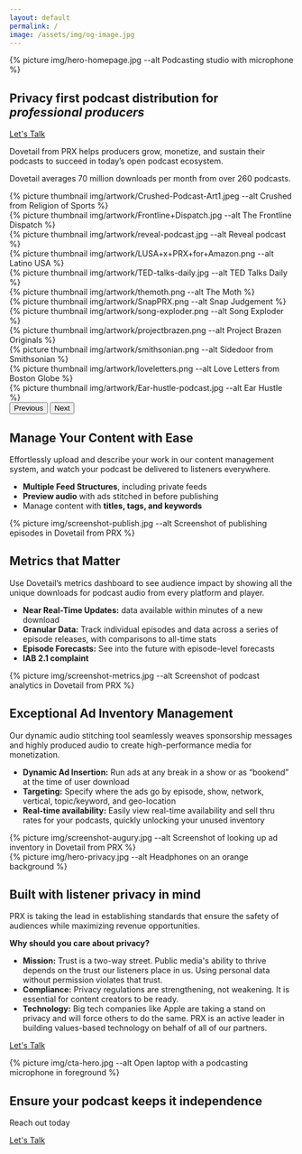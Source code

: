 ```yaml
---
layout: default
permalink: /
image: /assets/img/og-image.jpg
---
```

<section class="text-white lede hero px-5 pb-5 m-0">
  <div class="hero-image">
    <div>
    {% picture img/hero-homepage.jpg --alt Podcasting studio with microphone %}
    </div>
  </div>
  <div class="hero-content container col-xxl-8">
    <div class="row">
      <div class="col-md-8">
        <div class="hero-content-inner">
          <h1 class="mb-4 fw-bold">Privacy first podcast distribution for <em>professional producers</em></h1>
          <div class="d-grid gap-2 d-sm-flex">
            <a href="{% link pages/contact.md %}" type="button" class="btn btn-primary btn-lg px-4 gap-3">Let's Talk</a>
          </div>
        </div>
      </div>
    </div>
  </div>
</section>

<section class="bg-x-blue text-white p-5">
  <div class="container col-xxl-8">
    <p class="fs-3 mb-4">Dovetail from PRX helps producers grow, monetize, and sustain their podcasts to succeed in today’s open podcast ecosystem.</p>
    <p class="fs-4 mb-4">Dovetail averages 70 million downloads per month from over 260 podcasts.</p>
    <div id="logoCarouselControls" class="carousel slide" data-bs-ride="carousel">
      <div class="carousel-inner">
        <div class="carousel-item active">
          <div class="row thumbnail-gallery pb-4">
            <div class="col d-flex align-items-center justify-content-center">
              {% picture thumbnail img/artwork/Crushed-Podcast-Art1.jpeg --alt Crushed from Religion of Sports %}
            </div>
            <div class="col d-flex align-items-center justify-content-center">
              {% picture thumbnail img/artwork/Frontline+Dispatch.jpg --alt The Frontline Dispatch %}
            </div>
            <div class="col d-flex align-items-center justify-content-center">
              {% picture thumbnail img/artwork/reveal-podcast.jpg --alt Reveal podcast %}
            </div>
            <div class="col d-flex align-items-center justify-content-center">
              {% picture thumbnail img/artwork/LUSA+x+PRX+for+Amazon.png --alt Latino USA %}
            </div>
          </div>
        </div>
        <div class="carousel-item">
          <div class="row g-3 thumbnail-gallery pb-4">
            <div class="col d-flex align-items-center justify-content-center">
              {% picture thumbnail img/artwork/TED-talks-daily.jpg --alt TED Talks Daily %}
            </div>
            <div class="col d-flex align-items-center justify-content-center">
              {% picture thumbnail img/artwork/themoth.png --alt The Moth %}
            </div>
            <div class="col d-flex align-items-center justify-content-center">
              {% picture thumbnail img/artwork/SnapPRX.png --alt Snap Judgement %}
            </div>
            <div class="col d-flex align-items-center justify-content-center">
              {% picture thumbnail img/artwork/song-exploder.png --alt Song Exploder %}
            </div>
          </div>
        </div>
        <div class="carousel-item">
          <div class="row g-3 thumbnail-gallery pb-4">
            <div class="col d-flex align-items-center justify-content-center">
              {% picture thumbnail img/artwork/projectbrazen.png --alt Project Brazen Originals %}
            </div>
            <div class="col d-flex align-items-center justify-content-center">
              {% picture thumbnail img/artwork/smithsonian.png --alt Sidedoor from Smithsonian %}
            </div>
            <div class="col d-flex align-items-center justify-content-center">
              {% picture thumbnail img/artwork/loveletters.png --alt Love Letters from Boston Globe %}
            </div>
            <div class="col d-flex align-items-center justify-content-center">
              {% picture thumbnail img/artwork/Ear-hustle-podcast.jpg --alt Ear Hustle %}
            </div>
          </div>
        </div>
      </div>
      <button class="carousel-control-prev" type="button" data-bs-target="#logoCarouselControls" data-bs-slide="prev">
        <span class="carousel-control-prev-icon" aria-hidden="true"></span>
        <span class="visually-hidden">Previous</span>
      </button>
      <button class="carousel-control-next" type="button" data-bs-target="#logoCarouselControls" data-bs-slide="next">
        <span class="carousel-control-next-icon" aria-hidden="true"></span>
        <span class="visually-hidden">Next</span>
      </button>
    </div>
  </div>
</section>

<section class="bg-white p-5">
  <div class="container col-xxl-8">
    <div class="row">
      <div class="col-md-6">
        <h2 class="display-6">Manage Your Content with Ease</h2>
        <p class="fs-5 mt-2">Effortlessly upload and describe your work in our content management system, and watch your podcast be delivered to listeners everywhere.</p>
        <ul class="mb-4">
          <li><strong>Multiple Feed Structures</strong>, including private feeds</li>
          <li><strong>Preview audio</strong> with ads stitched in before publishing</li>
          <li>Manage content with <strong>titles, tags, and keywords</strong></li>
        </ul>
      </div>
      <div class="col-md-6 pb-4 d-flex align-items-center">
        <div class="container p-0 product-image">
          {% picture img/screenshot-publish.jpg --alt Screenshot of publishing episodes in Dovetail from PRX %}
        </div>
      </div>
    </div>
  </div>
</section>

<section class="bg-gray-x p-5">
  <div class="container col-xxl-8">
    <div class="row">
      <div class="col-md-6">
        <h2 class="display-6 lh-1 mb-3">Metrics that Matter</h2>
        <p class="fs-5 mt-2">Use Dovetail’s metrics dashboard to see audience impact by showing all the unique downloads for podcast audio from every platform and player. </p>
        <ul class="mb-4">
          <li><strong>Near Real-Time Updates:</strong> data available within minutes of a new download</li>
          <li><strong>Granular Data:</strong> Track individual episodes and data across a series of episode releases, with comparisons to all-time stats</li>
          <li><strong>Episode Forecasts:</strong> See into the future with episode-level forecasts</li>
          <li><strong>IAB 2.1 complaint</strong></li>
        </ul>
      </div>
      <div class="col-md-6 pb-4 d-flex align-items-center">
        <div class="container p-0 product-image">
          {% picture img/screenshot-metrics.jpg --alt Screenshot of podcast analytics in Dovetail from PRX %}
        </div>
      </div>
    </div>
  </div>
</section>

<section class="bg-white p-5">
  <div class="container col-xxl-8">
    <div class="row">
      <div class="col-md-6">
        <h2 class="display-6 lh-1 mb-3">Exceptional Ad Inventory Management</h2>
        <p class="fs-5 mt-2">Our dynamic audio stitching tool seamlessly weaves sponsorship messages and highly produced audio to create high-performance media for monetization.</p>
        <ul class="mb-4">
          <li><strong>Dynamic Ad Insertion:</strong> Run ads at any break in a show or as “bookend” at the time of user download </li>
          <li><strong>Targeting:</strong> Specify where the ads go by episode, show, network, vertical, topic/keyword, and geo-location</li>
          <li><strong>Real-time availability:</strong>  Easily view real-time availability and sell thru rates for your podcasts, quickly unlocking your unused inventory</li>
        </ul>
      </div>
      <div class="col-md-6 pb-4 d-flex align-items-center">
        <div class="container p-0 product-image">
          {% picture img/screenshot-augury.jpg --alt Screenshot of looking up ad inventory in Dovetail from PRX %}
        </div>
      </div>
    </div>
  </div>
</section>

<!-- #Blockquote
<section class="bg-x-blue section-quote text-white p-5">
  <div class="container col-xxl-8">
    <div class="row">
      <figure class="col-md-8 mb-0 pb-0">
        <blockquote class="blockquote mt-2">
          <p class="display-6">A well-known quote, contained in a blockquote element.</p>
        </blockquote>
        <figcaption class="blockquote-footer">
          Someone famous in <cite title="Source Title">Source Title</cite>
        </figcaption>
      </figure>
      <div class="quote-mark icon-svg d-flex justify-content-center col-4">
        <img src="/assets/img/quote.svg" alt="quotation mark" aria-hidden="true" class="" width="100" height="79" />
      </div>
    </div>
  </div>
</section>
-->

<section class="hero p-5">
  <div class="hero-image">
    <div>
    {% picture img/hero-privacy.jpg --alt Headphones on an orange background %}
    </div>
  </div>
  <div class="hero-content container col-xxl-8">
    <div class="row">
      <div class="col-md-8">
        <div class="hero-content-inner">
          <h2 class="display-6 mb-4">Built with listener privacy in mind</h2>
          <p class="fs-5">PRX is taking the lead in establishing standards that ensure the safety of audiences while maximizing revenue opportunities.</p>
          <p class="fs-5"><strong>Why should you care about privacy?</strong></p>
          <div class="row g-4">
            <div class="col d-flex align-items-start">
              <div>
                <ul>
                  <li><strong>Mission:</strong> Trust is a two-way street. Public media's ability to thrive depends on the trust our listeners place in us.  Using personal data without permission violates that trust.</li>
                  <li><strong>Compliance:</strong> Privacy regulations are strengthening, not weakening.  It is essential for content creators to be ready.</li>
                  <li><strong>Technology:</strong>  Big tech companies like Apple are taking a stand on privacy and will force others to do the same. PRX is an active leader in building values-based technology on behalf of all of our partners.</li>
                </ul>
              </div>
            </div>
          </div>
          <p class="mb-4"><a href="{% link pages/contact.md %}" type="button" class="btn btn-primary px-4 gap-3">Let's Talk</a></p>
        </div>
      </div>
    </div>
  </div>
</section>

<aside class="text-white hero p-5 m-0 cta">
  <div class="hero-image">
    <div>{% picture img/cta-hero.jpg --alt Open laptop with a podcasting microphone in foreground %}</div>
  </div>
  <div class="hero-content container col-xxl-8 text-center py-4">
    <div class="hero-content-inner">
      <h2 class="display-6 pt-4">Ensure your podcast keeps it independence</h2>
      <p class="fs-3 mt-2 mb-4">Reach out today</p>
      <p class="text-center"><a href="{% link pages/contact.md %}" type="button" class="btn btn-primary px-4 gap-3">Let's Talk</a></p>
    </div>
  </div>
</aside>
